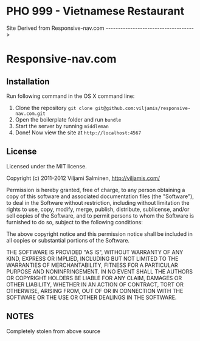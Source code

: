 # PHO 999 - Vietnamese Restaurant

Site Derived from Responsive-nav.com
------------------------------------>

# Responsive-nav.com

## Installation ##
Run following command in the OS X command line:

1. Clone the repository `git clone git@github.com:viljamis/responsive-nav.com.git`
2. Open the boilerplate folder and run `bundle`
3. Start the server by running `middleman`
4. Done! Now view the site at `http://localhost:4567`

## License ##

Licensed under the MIT license.

Copyright (c) 2011-2012 Viljami Salminen, http://viljamis.com/

Permission is hereby granted, free of charge, to any person obtaining a copy of this software and associated documentation files (the "Software"), to deal in the Software without restriction, including without limitation the rights to use, copy, modify, merge, publish, distribute, sublicense, and/or sell copies of the Software, and to permit persons to whom the Software is furnished to do so, subject to the following conditions:

The above copyright notice and this permission notice shall be included in all copies or substantial portions of the Software.

THE SOFTWARE IS PROVIDED "AS IS", WITHOUT WARRANTY OF ANY KIND, EXPRESS OR IMPLIED, INCLUDING BUT NOT LIMITED TO THE WARRANTIES OF MERCHANTABILITY, FITNESS FOR A PARTICULAR PURPOSE AND NONINFRINGEMENT. IN NO EVENT SHALL THE AUTHORS OR COPYRIGHT HOLDERS BE LIABLE FOR ANY CLAIM, DAMAGES OR OTHER LIABILITY, WHETHER IN AN ACTION OF CONTRACT, TORT OR OTHERWISE, ARISING FROM, OUT OF OR IN CONNECTION WITH THE SOFTWARE OR THE USE OR OTHER DEALINGS IN THE SOFTWARE.

## NOTES ##
Completely stolen from above source 
